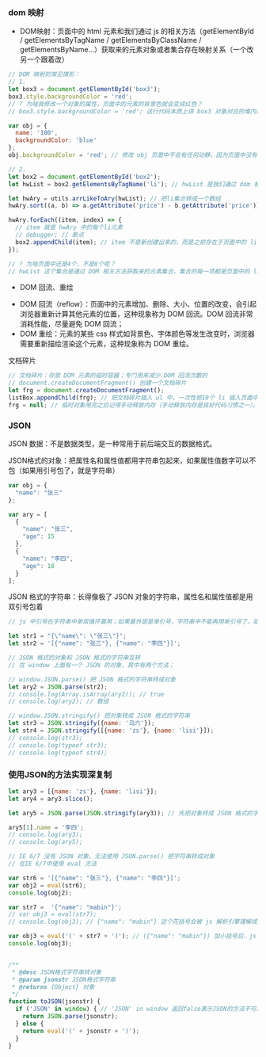 ### dom 映射

+ DOM映射：页面中的 html 元素和我们通过 js 的相关方法（getElementById / getElementsByTagName / getElementsByClassName / getElementsByName...）获取来的元素对象或者集合存在映射关系（一个改另一个跟着改）

```javascript
// DOM 映射的常见情形：
// 1.
let box3 = document.getElementById('box3');
box3.style.backgroundColor = 'red'; 
// ? 为啥我修改一个对象的属性，页面中的元素的背景色就会变成红色？
// box3.style.backgroundColor = 'red'; 这行代码本质上讲 box3 对象对应的堆内存空间中的 style 属性下的 backgroundColor 属性值修改为 'red' ；但是因为 DOM 映射机制，页面中的 id 为 box3 的 div 元素和 box3 对象存在映射关系，我们修改这个对象，浏览器就用根据最新的值重新渲染这个元素；

var obj = {
  name: '100',
  backgroundColor: 'blue'
};
obj.backgroundColor = 'red'; // 修改 obj 页面中不会有任何动静，因为页面中没有一个元素和 obj 存在这样的映射关系；

// 2.
let box2 = document.getElementById('box2');
let hwList = box2.getElementsByTagName('li'); // hwList 是我们通过 dom 相关方法获取来的元素集合

let hwAry = utils.arrLikeToAry(hwList); // 把li集合转成一个数组
hwAry.sort((a, b) => a.getAttribute('price') - b.getAttribute('price'));

hwAry.forEach((item, index) => {
  // item 就是 hwAry 中的每个li元素
  // debugger; // 断点
  box2.appendChild(item); // item 不是新创建出来的，而是之前存在于页面中的 li 元素；
});

// ? 为啥页面中还是4个，不是8个呢？
// hwList 这个集合是通过 DOM 相关方法获取来的元素集合，集合的每一项都是页面中的 li 元素对象，而元素对象也是对象。其实集合存储 li 元素的堆内存地址，所以我们在类数组转数组的时候，只不过是把 li 的堆内存地址存储到了数组中（数组中的 li 元素不是新造的，就是原来类数组中的 li，也就是页面中已经存在的4个 li）。appendChild 方法是向容器末尾追加元素的，在追加时，如果发现这个元素是已经存在于容器中的元素，此时 appendChild 不会重新克隆一份新的，而是把原来的元素移动到容器末尾。 
```

+ DOM 回流、重绘
- DOM 回流（reflow）：页面中的元素增加、删除、大小、位置的改变，会引起浏览器重新计算其他元素的位置，这种现象称为 DOM 回流。DOM 回流非常消耗性能，尽量避免 DOM 回流；
- DOM 重绘：元素的某些 css 样式如背景色、字体颜色等发生改变时，浏览器需要重新描绘渲染这个元素，这种现象称为 DOM 重绘。

文档碎片

```javascript
// 文档碎片：存放 DOM 元素的临时容器；专门用来减少 DOM 回流次数的
// document.createDocumentFragment() 创建一个文档碎片
let frg = document.createDocumentFragment();
listBox.appendChild(frg); // 把文档碎片插入 ul 中，一次性把10个 li 插入页面中；这样做只会引发一次 DOM 回流
frg = null; // 临时对象用完之后记得手动释放内存（手动释放内存是良好代码习惯之一）。
```

### JSON 

JSON 数据：不是数据类型，是一种常用于前后端交互的数据格式。

JSON格式的对象：把属性名和属性值都用字符串包起来，如果属性值数字可以不包（如果用引号包了，就是字符串）

```javascript
var obj = {
  "name": "张三"
};

var ary = [
  {
    "name": "张三",
    "age": 15
  },
  {
    "name": "李四",
    "age": 18
  }
];
```

JSON 格式的字符串：长得像极了 JSON 对象的字符串，属性名和属性值都是用双引号包着

```javascript
// js 中引号在字符串中单双循环着用；如果最外层是单引号，字符串中不能再用单引号了，如果一定要用要使用 \' (\叫做转义符); 如果最外层是双引号，字符串中不能再用双引号，如果一定要用必须使用 \" 转义

let str1 = "{\"name\": \"张三\"}";
let str2 = '[{"name": "张三"}, {"name": "李四"}]';

// JSON 格式的对象和 JSON 格式的字符串互转
// 在 window 上面有一个 JSON 的对象，其中有两个方法；

// window.JSON.parse() 把 JSON 格式的字符串转成对象
let ary2 = JSON.parse(str2);
// console.log(Array.isArray(ary2)); // true
// console.log(ary2); // 数组

// window.JSON.stringify() 把对象转成 JSON 格式的字符串
let str3 = JSON.stringify({name: '马六'});
let str4 = JSON.stringify([{name: 'zs'}, {name: 'lisi'}]);
// console.log(str3);
// console.log(typeof str3);
// console.log(typeof str4);
```

### 使用JSON的方法实现深复制

```javascript
let ary3 = [{name: 'zs'}, {name: 'lisi'}];
let ary4 = ary3.slice();

let ary5 = JSON.parse(JSON.stringify(ary3)); // 先把对象转成 JSON 格式的字符串，再把 JSON 格式的字符串转成一个对象，这个对象和原来的没有关系；

ary5[1].name = '李四';
// console.log(ary3);
// console.log(ary5);

// IE 6/7 没有 JSON 对象，无法使用 JSON.parse() 把字符串转成对象
// 在IE 6/7中使用 eval 方法

var str6 = '[{"name": "张三"}, {"name": "李四"}]';
var obj2 = eval(str6);
console.log(obj2);

var str7 =  '{"name": "mabin"}';
// var obj3 = eval(str7);
// console.log(obj3); // {"name": "mabin"} 这个花括号会被 js 解析引擎理解成代码块，所以为了避免这种情况，需要在字符串外侧拼接一个小括号

var obj3 = eval('(' + str7 + ')'); // ({"name": "mabin"}) 加小括号后，js 解析器认为这是一个整体的值，里面的花括号就会处理成对象
console.log(obj3);


/**
 * @desc JSON格式字符串转对象
 * @param jsonstr JSON格式字符串
 * @returns {Object} 对象
 */
function toJSON(jsonstr) {
  if ('JSON' in window) { // 'JSON' in window 返回false表示JSON的方法不可以用
    return JSON.parse(jsonstr);
  } else {
    return eval('(' + jsonstr + ')');
  }
}
```